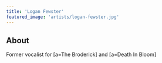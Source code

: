 ```yaml
---
title: 'Logan Fewster'
featured_image: 'artists/logan-fewster.jpg'
---
```


## About

Former vocalist for [a=The Broderick] and [a=Death In Bloom]
